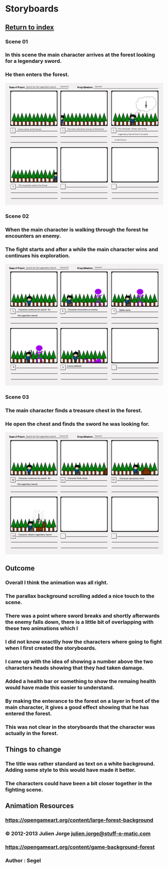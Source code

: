 # Storyboards

## <a href="../index">Return to index</a>

### Scene 01
### In this scene the main character arrives at the forest looking for a legendary sword.
### He then enters the forest.
<img src="img/Storyboard_Scene_01.png" alt="">

### Scene 02
### When the main character is walking through the forest he encounters an enemy.
### The fight starts and after a while the main character wins and continues his exploration.
<img src="img/Storyboard_Scene_02.png" alt="">

### Scene 03
### The main character finds a treasure chest in the forest.
### He open the chest and finds the sword he was looking for.
<img src="img/Storyboard_Scene_03.png" alt="">


## Outcome
### Overall I think the animation was all right.
### The parallax background scrolling added a nice touch to the scene.
### There was a point where sword breaks and shortly afterwards the enemy falls down, there is a little bit of overlapping with these two animations which I 
### I did not know exactlly how the characters where going to fight when I first created the storyboards.
### I came up with the idea of showing a number above the two characters heads showing that they had taken damage.
### Added a health bar or something to show the remaing health would have made this easier to understand.

### By making the enterance to the forest on a layer in front of the main character, it gives a good effect showing that he has entered the forest.
### This was not clear in the storyboards that the character was actually in the forest. 


## Things to change 
### The title was rather standard as text on a white background. Adding some style to this would have made it better.
### The characters could have been a bit closer together in the fighting scene.


## Animation Resources

### https://opengameart.org/content/large-forest-background
### © 2012-2013 Julien Jorge <julien.jorge@stuff-o-matic.com>

### https://opengameart.org/content/game-background-forest
### Author : Segel